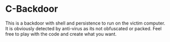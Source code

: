 # C-Backdoor
This is a backdoor with shell and persistence to run on the victim computer. It is obviously detected by anti-virus as its not obfuscated or packed. Feel free to play with the code and create what you want.
